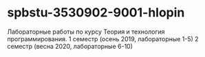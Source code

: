 # spbstu-3530902-9001-hlopin
Лабораторные работы по курсу Теория и технология программирования.
1 семестр (осень 2019, лабораторные 1-5)
2 семестр (весна 2020, лабораторные 6-10)
